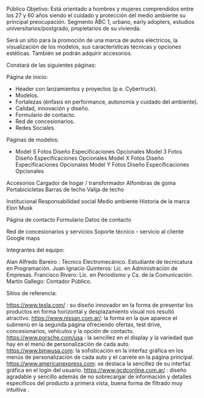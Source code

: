 Público Objetivo: Está orientado a hombres y mujeres comprendidos entre los 27 y 60 años siendo el cuidado y protección del medio ambiente su principal preocupación. Segmento ABC 1, urbano, early adopters, estudios universitarios/postgrado, propietarios de su vivienda.
 
Será un sitio para la promoción de una marca de autos eléctricos, la visualización de los modelos, sus características técnicas y opciones estéticas. También se podrán adquirir accesorios.

Constará de las siguientes páginas:

Página de inicio:
 - Header con lanzamientos y proyectos (p.e. Cybertruck).
 - Modelos.
 - Fortalezas (énfasis en performance, autonomía y cuidado del ambiente).
 - Calidad, innovación y diseño.
 - Formulario de contacto.
 - Red de concesionarios.
 - Redes Sociales.

Páginas de modelos:
 - Model S
        Fotos
        Diseño
        Especificaciones
        Opcionales
Model 3
Fotos
Diseño
Especificaciones
Opcionales
Model X
Fotos
Diseño
Especificaciones
Opcionales
Model Y
Fotos
Diseño
Especificaciones
Opcionales

Accesorios
Cargador de hogar / transformador
Alfombras de goma
Portabicicletas
Barras de techo
Valija de techo

Institucional
Responsabilidad social
Medio ambiente
Historia de la marca
Elon Musk

Página de contacto
Formulario
Datos de contacto

Red de concesionarios y servicios
Soporte técnico - servicio al cliente
Google maps

 
Integrantes del equipo:
 
Alan Alfredo Bareiro : Técnico Electromecánico. Estudiante de tecnicatura en Programación.
Juan Ignacio Quinteros: Lic. en Administración de Empresas.
Francisco Rivero: Lic. en Periodismo y Cs. de la Comunicación.
Martin Gallego: Contador Público.
 
Sitios de referencia:
 
https://www.tesla.com/ : su diseño innovador en la forma de presentar los productos en forma horizontal y desplazamiento visual nos resultó atractivo.
https://www.nissan.com.ar/: la forma en la que aparece el submenú en la segunda página ofreciendo ofertas, test drive, concesionarios, vehículos y la opción de contacto.
https://www.porsche.com/usa : la sencillez en el display y la variedad que hay en el menú de personalización de cada auto.
https://www.bmwusa.com: la sofisticación en la interfaz gráfica en los menús de personalización de cada auto y el carrete en la página principal.
https://www.americanexpress.com: se destaca la sencillez de su interfaz gráfica en el login del usuario.
https://www.gcdconline.com.ar/ : diseño agradable y sencillo además de no sobrecargar de información y detalles específicos del producto a primera vista, buena forma de filtrado muy intuitiva .